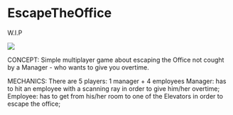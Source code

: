 # EscapeTheOffice

W.I.P

![](TD.gif)

CONCEPT:
Simple multiplayer game about escaping the Office not cought by a Manager -  who wants to give you overtime.

MECHANICS:
There are 5 players:
1 manager + 4 employees
Manager: 
has to hit an employee with a scanning ray in order to give him/her overtime;
Employee:
has to get from his/her room to one of the Elevators in order to escape the office;

